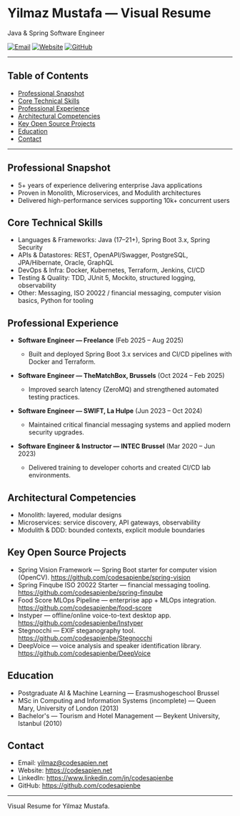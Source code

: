 # Yilmaz Mustafa — Visual Resume

Java & Spring Software Engineer

[![Email](https://img.shields.io/badge/Email-yilmaz%40codesapien.net-005F73?style=flat-square&logo=gmail&logoColor=white)](mailto:yilmaz@codesapien.net) [![Website](https://img.shields.io/badge/Website-codesapien.net-0A9396?style=flat-square&logo=google-chrome&logoColor=white)](https://codesapien.net) [![GitHub](https://img.shields.io/badge/GitHub-codesapienbe-111?style=flat-square&logo=github&logoColor=white)](https://github.com/codesapienbe)

---

## Table of Contents

- [Professional Snapshot](#professional-snapshot)
- [Core Technical Skills](#core-technical-skills)
- [Professional Experience](#professional-experience)
- [Architectural Competencies](#architectural-competencies)
- [Key Open Source Projects](#key-open-source-projects)
- [Education](#education)
- [Contact](#contact)

---

## Professional Snapshot

- 5+ years of experience delivering enterprise Java applications
- Proven in Monolith, Microservices, and Modulith architectures
- Delivered high-performance services supporting 10k+ concurrent users

## Core Technical Skills

- Languages & Frameworks: Java (17–21+), Spring Boot 3.x, Spring Security
- APIs & Datastores: REST, OpenAPI/Swagger, PostgreSQL, JPA/Hibernate, Oracle, GraphQL
- DevOps & Infra: Docker, Kubernetes, Terraform, Jenkins, CI/CD
- Testing & Quality: TDD, JUnit 5, Mockito, structured logging, observability
- Other: Messaging, ISO 20022 / financial messaging, computer vision basics, Python for tooling

## Professional Experience

- **Software Engineer — Freelance** (Feb 2025 – Aug 2025)
  - Built and deployed Spring Boot 3.x services and CI/CD pipelines with Docker and Terraform.

- **Software Engineer — TheMatchBox, Brussels** (Oct 2024 – Feb 2025)
  - Improved search latency (ZeroMQ) and strengthened automated testing practices.

- **Software Engineer — SWIFT, La Hulpe** (Jun 2023 – Oct 2024)
  - Maintained critical financial messaging systems and applied modern security upgrades.

- **Software Engineer & Instructor — INTEC Brussel** (Mar 2020 – Jun 2023)
  - Delivered training to developer cohorts and created CI/CD lab environments.

## Architectural Competencies

- Monolith: layered, modular designs
- Microservices: service discovery, API gateways, observability
- Modulith & DDD: bounded contexts, explicit module boundaries

## Key Open Source Projects

- Spring Vision Framework — Spring Boot starter for computer vision (OpenCV). https://github.com/codesapienbe/spring-vision
- Spring Finqube ISO 20022 Starter — financial messaging tooling. https://github.com/codesapienbe/spring-finqube
- Food Score MLOps Pipeline — enterprise app + MLOps integration. https://github.com/codesapienbe/food-score
- Instyper — offline/online voice-to-text desktop app. https://github.com/codesapienbe/Instyper
- Stegnocchi — EXIF steganography tool. https://github.com/codesapienbe/Stegnocchi
- DeepVoice — voice analysis and speaker identification library. https://github.com/codesapienbe/DeepVoice

## Education

- Postgraduate AI & Machine Learning — Erasmushogeschool Brussel
- MSc in Computing and Information Systems (incomplete) — Queen Mary, University of London (2013)
- Bachelor's — Tourism and Hotel Management — Beykent University, Istanbul (2010)

## Contact

- Email: yilmaz@codesapien.net
- Website: https://codesapien.net
- LinkedIn: https://www.linkedin.com/in/codesapienbe
- GitHub: https://github.com/codesapienbe

---

Visual Resume for Yilmaz Mustafa.
